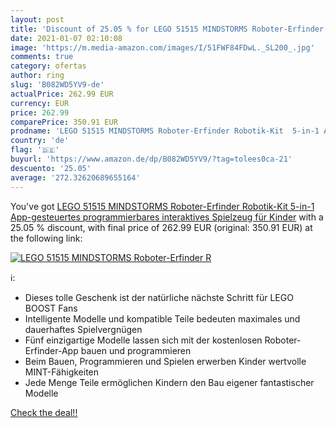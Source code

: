 ```yaml
---
layout: post
title: 'Discount of 25.05 % for LEGO 51515 MINDSTORMS Roboter-Erfinder R'
date: 2021-01-07 02:10:08
image: 'https://m.media-amazon.com/images/I/51FWF84FDwL._SL200_.jpg'
comments: true
category: ofertas
author: ring
slug: 'B082WD5YV9-de'
actualPrice: 262.99 EUR
currency: EUR
price: 262.99
comparePrice: 350.91 EUR
prodname: 'LEGO 51515 MINDSTORMS Roboter-Erfinder Robotik-Kit  5-in-1 App-gesteuertes  programmierbares  interaktives Spielzeug für Kinder'
country: 'de'
flag: '🇩🇪'
buyurl: 'https://www.amazon.de/dp/B082WD5YV9/?tag=tolees0ca-21'
descuento: '25.05'
average: '272.32620689655164'
---
```


You've got [LEGO 51515 MINDSTORMS Roboter-Erfinder Robotik-Kit  5-in-1 App-gesteuertes  programmierbares  interaktives Spielzeug für Kinder](https://www.amazon.de/dp/B082WD5YV9/?tag=tolees0ca-21) with a  25.05 % discount, with final price of 262.99 EUR (original: 350.91 EUR) at the following link:

[![LEGO 51515 MINDSTORMS Roboter-Erfinder R](https://m.media-amazon.com/images/I/51FWF84FDwL._SL200_.jpg)](https://www.amazon.de/dp/B082WD5YV9/?tag=tolees0ca-21)

ℹ️:

- Dieses tolle Geschenk ist der natürliche nächste Schritt für LEGO BOOST Fans
- Intelligente Modelle und kompatible Teile bedeuten maximales und dauerhaftes Spielvergnügen
- Fünf einzigartige Modelle lassen sich mit der kostenlosen Roboter-Erfinder-App bauen und programmieren
- Beim Bauen, Programmieren und Spielen erwerben Kinder wertvolle MINT-Fähigkeiten
- Jede Menge Teile ermöglichen Kindern den Bau eigener fantastischer Modelle

[Check the deal!!](https://www.amazon.de/dp/B082WD5YV9/?tag=tolees0ca-21)

